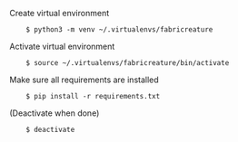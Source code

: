 Create virtual environment

		$ python3 -m venv ~/.virtualenvs/fabricreature

Activate virtual environment

		$ source ~/.virtualenvs/fabricreature/bin/activate

Make sure all requirements are installed

		$ pip install -r requirements.txt

(Deactivate when done)

		$ deactivate